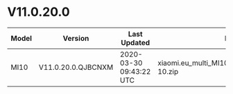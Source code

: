 # V11.0.20.0
| Model | Version | Last Updated | File Name | Size | Download Link |
| ---- | ---- | ---- | ---- | ---- | ---- |
| MI10 | V11.0.20.0.QJBCNXM | 2020-03-30 09:43:22 UTC | xiaomi.eu_multi_MI10_V11.0.20.0.QJBCNXM_v11-10.zip | 3.0 GB | [SourceForge](https://sourceforge.net/projects/xiaomi-eu-multilang-miui-roms/files/xiaomi.eu/MIUI-STABLE-RELEASES/MIUIv11/xiaomi.eu_multi_MI10_V11.0.20.0.QJBCNXM_v11-10.zip/download) |
